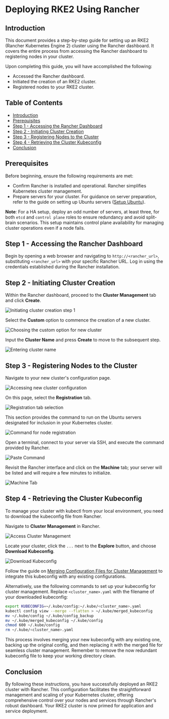 # Deploying RKE2 Using Rancher

## Introduction

This document provides a step-by-step guide for setting up an RKE2 (Rancher Kubernetes Engine 2) cluster using the Rancher dashboard. It covers the entire process from accessing the Rancher dashboard to registering nodes in your cluster.

Upon completing this guide, you will have accomplished the following:

- Accessed the Rancher dashboard.
- Initiated the creation of an RKE2 cluster.
- Registered nodes to your RKE2 cluster.

## Table of Contents

- [Introduction](#introduction)
- [Prerequisites](#prerequisites)
- [Step 1 - Accessing the Rancher Dashboard](#step-1---accessing-the-rancher-dashboard)
- [Step 2 - Initiating Cluster Creation](#step-2---initiating-cluster-creation)
- [Step 3 - Registering Nodes to the Cluster](#step-3---registering-nodes-to-the-cluster)
- [Step 4 - Retrieving the Cluster Kubeconfig](#step-4---retrieving-the-cluster-kubeconfig)
- [Conclusion](#conclusion)

## Prerequisites

Before beginning, ensure the following requirements are met:

- Confirm Rancher is installed and operational. Rancher simplifies Kubernetes cluster management.
- Prepare servers for your cluster. For guidance on server preparation, refer to the guide on setting up Ubuntu servers ([Setup Ubuntu](../01-setup-ubuntu/README.md)).

**Note**: For a HA setup, deploy an odd number of servers, at least three, for both `etcd` and `control plane` roles to ensure redundancy and avoid split-brain scenarios. This setup maintains control plane availability for managing cluster operations even if a node fails.

## Step 1 - Accessing the Rancher Dashboard

Begin by opening a web browser and navigating to `http://<rancher_url>`, substituting `<rancher_url>` with your specific Rancher URL. Log in using the credentials established during the Rancher installation.

## Step 2 - Initiating Cluster Creation

Within the Rancher dashboard, proceed to the **Cluster Management** tab and click **Create**.

![Initiating cluster creation step 1](./assets/images/initiating_cluster_creation_1.png)

Select the **Custom** option to commence the creation of a new cluster.

![Choosing the custom option for new cluster](./assets/images/initiating_cluster_creation_2.png)

Input the **Cluster Name** and press **Create** to move to the subsequent step.

![Entering cluster name](./assets/images/initiating_cluster_creation_3.png)

## Step 3 - Registering Nodes to the Cluster

Navigate to your new cluster's configuration page.

![Accessing new cluster configuration](./assets/images/registering_nodes_1.png)

On this page, select the **Registration** tab.

![Registration tab selection](./assets/images/registering_nodes_2.png)

This section provides the command to run on the Ubuntu servers designated for inclusion in your Kubernetes cluster.

![Command for node registration](./assets/images/registering_nodes_3.png)

Open a terminal, connect to your server via SSH, and execute the command provided by Rancher.

![Paste Command](./assets/images/registering_nodes_4.png)

Revisit the Rancher interface and click on the **Machine** tab; your server will be listed and will require a few minutes to initialize.

![Machine Tab](./assets/images/registering_nodes_5.png)

## Step 4 - Retrieving the Cluster Kubeconfig

To manage your cluster with kubectl from your local environment, you need to download the kubeconfig file from Rancher.

Navigate to **Cluster Management** in Rancher.

![Access Cluster Management](./assets/images/downloading_the_cluster_kubeconfig_file_1.png)

Locate your cluster, click the `...` next to the **Explore** button, and choose **Download Kubeconfig**.

![Download Kubeconfig](./assets/images/downloading_the_cluster_kubeconfig_file_2.png)

Follow the guide on [Merging Configuration Files for Cluster Management](../02-setup-k3s/README.md#step-5---merging-configuration-files-for-cluster-management) to integrate this kubeconfig with any existing configurations.

Alternatively, use the following commands to set up your kubeconfig for cluster management. Replace `<cluster_name>.yaml` with the filename of your downloaded kubeconfig:

```bash
export KUBECONFIG=~/.kube/config:~/.kube/<cluster_name>.yaml
kubectl config view --merge --flatten > ~/.kube/merged_kubeconfig
mv ~/.kube/config ~/.kube/config_backup
mv ~/.kube/merged_kubeconfig ~/.kube/config
chmod 600 ~/.kube/config
rm ~/.kube/<cluster_name>.yaml
```

This process involves merging your new kubeconfig with any existing one, backing up the original config, and then replacing it with the merged file for seamless cluster management. Remember to remove the now redundant kubeconfig file to keep your working directory clean.

## Conclusion

By following these instructions, you have successfully deployed an RKE2 cluster with Rancher. This configuration facilitates the straightforward management and scaling of your Kubernetes cluster, offering comprehensive control over your nodes and services through Rancher's robust dashboard. Your RKE2 cluster is now primed for application and service deployment.
